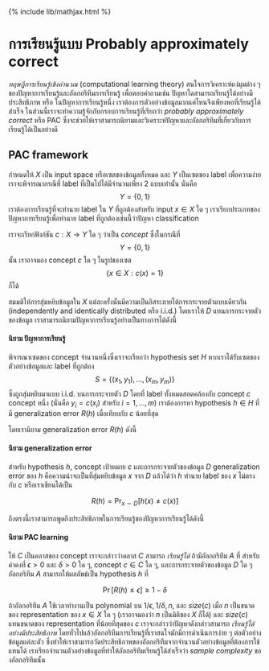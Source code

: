 {% include lib/mathjax.html %}
# การเรียนรู้แบบ Probably approximately correct

_ทฤษฎีการเรียนรู้เชิงคำนวณ_ (computational learning theory) สนใจการวิเคราะห์แง่มุมต่าง ๆ  ของปัญหาการเรียนรู้และอัลกอริทึมการเรียนรู้ เพื่อตอบคำถามเช่น ปัญหาใดสามารถเรียนรู้ได้อย่างมีประสิทธิภาพ หรือ ในปัญหาการเรียนรู้หนึ่ง เราต้องการตัวอย่างข้อมูลมากแค่ไหนจึงเพียงพอที่เรียนรู้ได้สำเร็จ
ในส่วนนี้เราจะทำความรู้จักกับกรอบการเรียนรู้ที่เรียกว่า _probably approximately correct_ หรือ PAC
ซึ่งจะช่วยให้เราสามารถนิยามและวิเคราะห์ปัญหาและอัลกอริทึมที่เกี่ยวกับการเรียนรู้ได้เป็นอย่างดี

## PAC framework

กำหนดให้ $X$ เป็น input space หรือเซตของข้อมูลทั้งหมด และ $Y$ เป็นเซตของ label เพื่อความง่ายเราจะพิจารณากรณีที่ label ที่เป็นไปได้มีจำนวนเพียง 2 แบบเท่านั้น นั่นคือ $$Y=\{0,1\}$$ เราต้องการเรียนรู้ที่จะทำนาย label ใน $Y$ ที่ถูกต้องสำหรับ input $x\in X$ ใด ๆ เราเรียกประเภทของปัญหาการเรียนรู้เพื่อทำนาย label ที่ถูกต้องเช่นนี้ว่าปัญหา classification

เราจะเรียกฟังก์ชัน $c:X\to Y$ ใด ๆ ว่าเป็น _concept_ ซึ่งในกรณีที่ $$Y=\{0,1\}$$  นั้น เราอาจมอง concept $c$ ใด ๆ ในรูปของเซต $$\{x\in X: c(x)=1\}$$ ก็ได้

สมมติให้การสุ่มหยิบข้อมูลใน $X$ แต่ละครั้งนั้นมีความเป็นอิสระภายใต้การกระจายตัวแบบเดียวกัน (independently and identically distributed หรือ i.i.d.) โดยเราให้ $D$ แทนการกระจายตัวของข้อมูล เราสามารถนิยามปัญหาการเรียนรู้อย่างเป็นทางการได้ดังนี้

#### นิยาม ปัญหาการเรียนรู้
พิจารณาเซตของ concept จำนวนหนึ่งซึ่งเราจะเรียกว่า hypothesis set $H$ หากเราได้รับเซตของตัวอย่างข้อมูลและ label ที่ถูกต้อง $$S=\{(x_1,y_1),\dots,(x_m,y_m)\}$$ ซึ่งถูกสุ่มหยิบมาแบบ i.i.d. บนการกระจายตัว $D$ โดยที่ label ทั้งหมดสอดคล้องกับ concept $c$ concept หนึ่ง (นั่นคือ $y_i=c(x_i)$ สำหรับ $i=1,\dots,m$) เราต้องการหา hypothesis $h\in H$ ที่มี generalization error $R(h)$ เมื่อเทียบกับ $c$ น้อยที่สุด

โดยเรานิยาม generalization error $R(h)$ ดังนี้

#### นิยาม generalization error
สำหรับ hypothesis $h$, concept เป้าหมาย $c$ และการกระจายตัวของข้อมูล $D$ generalization error ของ $h$ คือความน่าจะเป็นที่สุ่มหยิบข้อมูล $x$ จาก $D$ แล้วได้ว่า $h$ ทำนาย label ของ $x$ ไม่ตรงกับ $c$  หรือเราเขียนได้เป็น

$$
R(h)=\Pr_{x\sim D}[h(x)\neq c(x)]
$$

ถึงตรงนี้เราสามารถพูดถึงประสิทธิภาพในการเรียนรู้ของปัญหาการเรียนรู้ได้ดังนี้

#### นิยาม PAC learning
ให้ $C$ เป็นคลาสของ concept เราจะกล่าวว่าคลาส $C$ สามารถ _เรียนรู้ได้_ ถ้ามีอัลกอริทึม $A$ ที่ สำหรับค่าคงที่ $\epsilon>0$ และ $\delta>0$ ใด ๆ, concept $c\in C$ ใด ๆ, และการกระจายตัวของข้อมูล $D$ ใด ๆ อัลกอริทึม $A$ สามารถให้ผลลัพธ์เป็น hypothesis $h$ ที่

$$
\Pr[R(h)\leq\epsilon]\geq 1-\delta
$$

ถ้าอัลกอริทึม $A$ ใช้เวลาทำงานเป็น polynomial บน $1/\epsilon, 1/\delta, n,$ และ $size(c)$ เมื่อ $n$ เป็นขนาดของ representation ของ $x\in X$ ใด ๆ (เราอาจมองว่า $n$ เป็นมิติของ $X$ ก็ได้) และ $size(c)$ แทนขนาดของ representation ที่น้อยที่สุดของ $c$ เราจะกล่าวว่าปัญหาดังกล่าวสามารถ _เรียนรู้ได้อย่างมีประสิทธิภาพ_ โดยทั่วไปแล้วอัลกอริทึมการเรียนรู้ที่เราสนใจมักมีการดำเนินการง่าย ๆ ต่อตัวอย่างข้อมูลแต่ละตัว ซึ่งทำให้เราสามารถวัดประสิทธิภาพของอัลกอริทึมจากจำนวนตัวอย่างข้อมูลที่ต้องการใช้แทนได้ เราเรียกจำนวนตัวอย่างข้อมูลที่ทำให้อัลกอริทึมเรียนรู้ได้สำเร็จว่า _sample complexity_ ของอัลกอริทึมนั้น
